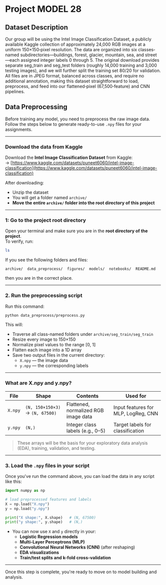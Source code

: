# Project MODEL 28

## Dataset Description
Our group will be using the Intel Image Classification Dataset, a publicly available Kaggle collection of approximately 24,000 RGB images at a uniform 150×150‐pixel resolution. The data are organized into six classes‐named subdirectories—buildings, forest, glacier, mountain, sea, and street—each assigned integer labels 0 through 5. The original download provides separate seg_train and seg_test folders (roughly 14,000 training and 3,000 testing images), and we will further split the training set 80/20 for validation. All files are in JPEG format, balanced across classes, and require no additional annotation, making this dataset straightforward to load, preprocess, and feed into our flattened‐pixel (67,500‐feature) and CNN pipelines.

## Data Preprocessing

Before training any model, you need to preprocess the raw image data. Follow the steps below to generate ready-to-use `.npy` files for your assignments.

---

### Download the data from Kaggle

Download the **Intel Image Classification Dataset** from Kaggle:  
-> [https://www.kaggle.com/datasets/puneet6060/intel-image-classification](https://www.kaggle.com/datasets/puneet6060/intel-image-classification)

After downloading:
- Unzip the dataset
- You will get a folder named `archive/`
- **Move the entire `archive/` folder into the root directory of this project**

---

### 1: Go to the project root directory

Open your terminal and make sure you are in the **root directory of the project**.  
To verify, run:

```bash
ls
```

If you see the following folders and files:

```
archive/  data_preprocess/  figures/  models/  notebooks/  README.md
```

then you are in the correct place.

---

### 2. Run the preprocessing script

Run this command:

```bash
python data_preprocess/preprocess.py
```

This will:
- Traverse all class-named folders under `archive/seg_train/seg_train`
- Resize every image to 150×150
- Normalize pixel values to the range [0, 1]
- Flatten each image into a 1D array
- Save two output files in the current directory:
  - `X.npy` — the image data
  - `y.npy` — the corresponding labels

---

### What are X.npy and y.npy?

| File     | Shape                      | Contents                                  | Used for                             |
|----------|----------------------------|-------------------------------------------|--------------------------------------|
| `X.npy`  | `(N, 150×150×3)` → `(N, 67500)` | Flattened, normalized RGB image data     | Input features for MLP, LogReg, CNN  |
| `y.npy`  | `(N,)`                     | Integer class labels (e.g., 0–5)          | Target labels for classification     |

> These arrays will be the basis for your exploratory data analysis (EDA), training, validation, and testing.

---

### 3. Load the `.npy` files in your script

Once you've run the command above, you can load the data in any script like this:

```python
import numpy as np

# load preprocessed features and labels
X = np.load("X.npy")
y = np.load("y.npy")

print("X shape:", X.shape)   # (N, 67500)
print("y shape:", y.shape)   # (N,)
```

- You can now use `X` and `y` directly in your:
  - **Logistic Regression models**
  - **Multi-Layer Perceptrons (MLP)**
  - **Convolutional Neural Networks (CNN)** (after reshaping)
  - **EDA visualizations**
  - **Train/test splits and k-fold cross-validation**

---

Once this step is complete, you're ready to move on to model building and analysis.
